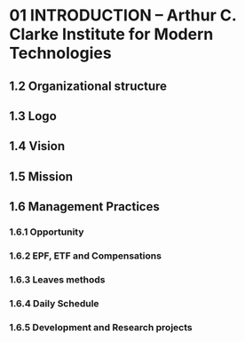 # 01 INTRODUCTION – Arthur C. Clarke Institute for Modern Technologies
## 1.2 Organizational structure
## 1.3 Logo
## 1.4 Vision
## 1.5 Mission
## 1.6 Management Practices
### 1.6.1 Opportunity
### 1.6.2 EPF, ETF and Compensations
### 1.6.3 Leaves methods
### 1.6.4 Daily Schedule
### 1.6.5 Development and Research projects
